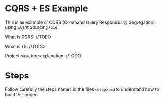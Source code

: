 # CQRS + ES Example
This is an example of CQRS (Command Query Responsibility Segregation) using Event Sourcing (ES)

What is CQRS: //TODO

What is ES: //TODO

Project structure explanation: //TODO

# Steps
Follow carefully the steps named in the files `<step>.md` to understand how to build this project